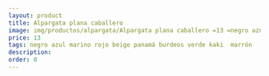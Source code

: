 ```yaml
---
layout: product
title: Alpargata plana caballero 
image: img/productos/alpargata/Alpargata plana caballero =13 =negro azul marino rojo beige panamá burdeos verde kaki  marrón.webp
price: 13 
tags: negro azul marino rojo beige panamá burdeos verde kaki  marrón
description: 
order: 0
---
```

